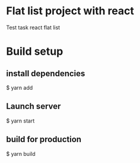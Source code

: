 # Flat list project with react

Test task react flat list

# Build setup

## install dependencies

$ yarn add

## Launch server

$ yarn start

## build for production

$ yarn build
